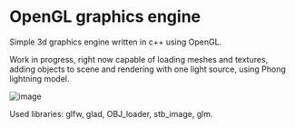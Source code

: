 # OpenGL graphics engine

Simple 3d graphics engine written in c++ using OpenGL.

Work in progress,
right now capable of loading meshes and textures, adding objects to scene and rendering with one light source, using Phong lightning model.

![image](https://github.com/wojciechloboda/opengl_renderer/assets/46354460/a029b690-7f31-4bf1-89ad-66ed88db9888)


Used libraries:
glfw, glad, OBJ_loader, stb_image, glm.



